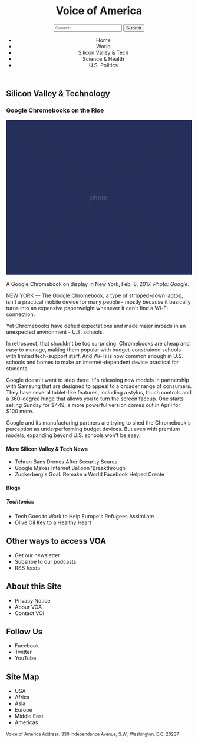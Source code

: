 <!DOCTYPE html>
<html lang="en">
  <head>
    <meta charset="UTF-8" />
    <link href="style.ccs" rel="stylesheet" />
    <title>Voice of America</title>
  </head>

  <body>
<header>
    <h1>Voice of America</h1>
    <form>
      <input type="search" placeholder="Search..."/>
      <input type="submit" value="Submit"/>
    </form>
<nav>
  <ul>
      <li>Home</li>
      <li>World</li>
      <li>Silicon Valley &amp; Tech</li>
      <li>Science &amp; Health</li>
      <li>U.S. Politics</li>
  </ul>
  </nav>
    </header>
    
   <main>
      <article>
    <h2>Silicon Valley &amp; Technology</h2>

   <h3>Google Chromebooks on the Rise</h3>

   <img src="600.png" alt="Google Chromebooks" />

   <p>A Google Chromebook on display in New York, Feb. 8, 2017. <em>Photo: Google</em>.

   <p>NEW YORK &mdash; The Google Chromebook, a type of stripped-down laptop, isn't a practical mobile device for many people - mostly because it basically turns into an expensive paperweight whenever it can't find a Wi-Fi connection.</p>

   <p>Yet Chromebooks have defied expectations and made major inroads in an unexpected environment - U.S. schools.</p>

   <p>In retrospect, that shouldn't be too surprising. Chromebooks are cheap and easy to manage, making them popular with budget-constrained schools with limited tech-support staff. And Wi-Fi is now common enough in U.S. schools and homes to make an internet-dependent device practical for students.</p>

   <p>Google doesn't want to stop there. It's releasing new models in partnership with Samsung that are designed to appeal to a broader range of consumers. They have several tablet-like features, including a stylus, touch controls and a 360-degree hinge that allows you to turn the screen faceup. One starts selling Sunday for $449; a more powerful version comes out in April for $100 more.</p>

   <p>Google and its manufacturing partners are trying to shed the Chromebook's perception as underperforming budget devices. But even with premium models, expanding beyond U.S. schools won't be easy.</p>

<aside>
    <h4>More Silicon Valley &amp; Tech News</h4>

   <ul>
      <li>Tehran Bans Drones After Security Scares</li>
      <li>Google Makes Internet Balloon ‘Breakthrough’</li>
      <li>Zuckerberg's Goal: Remake а World Facebook Helped Create</li>
   </ul>
        </aside>
      </article>
   <section>
      <h4>Blogs</h4>

   <h5>Techtonics</h5>

   <ul>
      <li>Tech Goes to Work to Help Europe's Refugees Assimilate</li>
      <li>Olive Oil Key to a Healthy Heart</li>
   </ul>
</section>
    </main>
    <footer>
    <h2>Other ways to access VOA</h2>

   <ul>
      <li>Get our newsletter</li>
      <li>Subsribe to our podcasts</li>
      <li>RSS feeds</li>
   </ul>
</main>
    <footer>
    <h2>About this Site</h2>

   <ul>
      <li>Privacy Notice</li>
      <li>Abour VOA</li>
      <li>Contact VOI</li>
   </ul>

   <h2>Follow Us</h2>

   <ul>
      <li>Facebook</li>
      <li>Twitter</li>
      <li>YouTube</li>
   </ul>

   <h2>Site Map</h2>

   <ul>
      <li>USA</li>
      <li>Africa</li>
      <li>Asia</li>
      <li>Europe</li>
      <li>Middle East</li>
      <li>Americas</li>
   </ul>
    
   <p><small>Voice of America Address: 330 Independence Avenue, S.W., Washington, D.C. 20237</small></p>
   </footer>
  </body>
</html>
